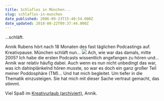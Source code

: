 ```yaml
---
title: Schlaflos in München...
slug: schlaflos-in-munchen
date_published: 2006-09-23T15:40:54.000Z
date_updated: 2018-08-22T09:37:44.000Z
---
```


...schläft.

Annik Rubens hört nach 18 Monaten des fast täglichen Podcastings auf. Kreativpause. München schläft nun...
![](//thafaker.de/wp-content/uploads/performancing/annik.rubens.jpg)
Ach, wie war das damals, mitte 2005? Ich habe die ersten Podcasts wissentlich angefangen zu hören und... Annik war relativ häufig dabei. Auch wenn es nun nicht unbedingt das war, was ich dahinplänkelnd hören musste, so war es doch ein ganz großer Teil meiner Poddosphäre (TM)... Und hat mich begleitet. Um tiefer in die Thematik einzusteigen. Sie hat mich mit dieser Sache vertraut gemacht, das stimmt.

Viel Spaß im [Kreativurlaub (archiviert)](http://web.archive.org/web/20070219052650/http://www.schlaflosinmuenchen.net:80/index.php?post_id=131657), Annik.

